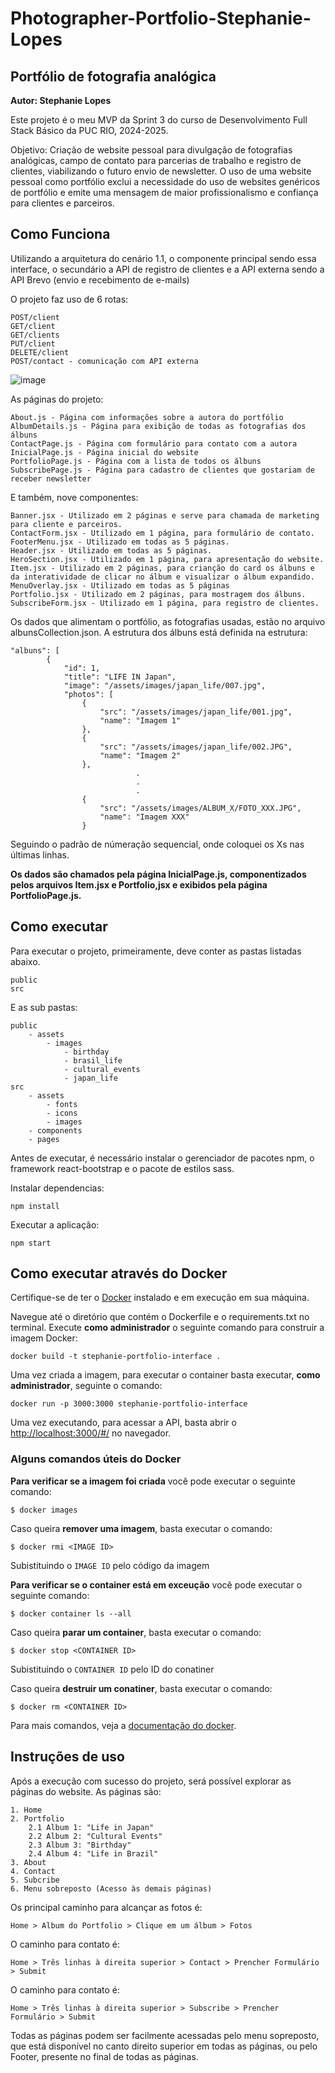 # Photographer-Portfolio-Stephanie-Lopes
## Portfólio de fotografia analógica
**Autor: Stephanie Lopes**

Este projeto é o meu MVP da Sprint 3 do curso de Desenvolvimento Full Stack Básico da PUC RIO, 2024-2025.

Objetivo: Criação de website pessoal para divulgação de fotografias analógicas, campo de contato para parcerias de trabalho e registro de clientes, viabilizando o futuro envio de newsletter. O uso de uma website pessoal como portfólio exclui a necessidade do uso de websites genéricos de portfólio e emite uma mensagem de maior profissionalismo e confiança para clientes e parceiros.

## Como Funciona

Utilizando a arquitetura do cenário 1.1, o componente principal sendo essa interface, o secundário a API de registro de clientes e a API externa sendo a API Brevo (envio e recebimento de e-mails)

O projeto faz uso de 6 rotas:
```
POST/client
GET/client
GET/clients
PUT/client
DELETE/client
POST/contact - comunicação com API externa
```

![image](https://github.com/user-attachments/assets/a8dba2e2-529c-4897-87b9-d616733f5ba0)


As páginas do projeto:
```
About.js - Página com informações sobre a autora do portfólio
AlbumDetails.js - Página para exibição de todas as fotografias dos álbuns
ContactPage.js - Página com formulário para contato com a autora
InicialPage.js - Página inicial do website
PortfolioPage.js - Página com a lista de todos os álbuns
SubscribePage.js - Página para cadastro de clientes que gostariam de receber newsletter
```
E também, nove componentes:
```
Banner.jsx - Utilizado em 2 páginas e serve para chamada de marketing para cliente e parceiros.
ContactForm.jsx - Utilizado em 1 página, para formulário de contato.
FooterMenu.jsx - Utilizado em todas as 5 páginas.
Header.jsx - Utilizado em todas as 5 páginas.
HeroSection.jsx - Utilizado em 1 página, para apresentação do website.
Item.jsx - Utilizado em 2 páginas, para crianção do card os álbuns e da interatividade de clicar no álbum e visualizar o álbum expandido.
MenuOverlay.jsx - Utilizado em todas as 5 páginas
Portfolio.jsx - Utilizado em 2 páginas, para mostragem dos álbuns.
SubscribeForm.jsx - Utilizado em 1 página, para registro de clientes.
```

Os dados que alimentam o portfólio, as fotografias usadas, estão no arquivo albunsCollection.json. A estrutura dos álbuns está definida na estrutura:
```
"albuns": [
        {
            "id": 1,
            "title": "LIFE IN Japan",
            "image": "/assets/images/japan_life/007.jpg",
            "photos": [
                {
                    "src": "/assets/images/japan_life/001.jpg",
                    "name": "Imagem 1"
                },
                {
                    "src": "/assets/images/japan_life/002.JPG",
                    "name": "Imagem 2"
                },
                            .
                            .
                            .
                {
                    "src": "/assets/images/ALBUM_X/FOTO_XXX.JPG",
                    "name": "Imagem XXX"
                }
```
Seguindo o padrão de númeração sequencial, onde coloquei os Xs nas últimas linhas.

**Os dados são chamados pela página InicialPage.js, componentizados pelos arquivos Item.jsx e Portfolio,jsx e exibidos pela página PortfolioPage.js.**

## Como executar

Para executar o projeto, primeiramente, deve conter as pastas listadas abaixo.
```
public
src
```
E as sub pastas:
```
public
    - assets
        - images
            - birthday
            - brasil_life
            - cultural_events
            - japan_life
src
    - assets
        - fonts
        - icons
        - images
    - components
    - pages
```

Antes de executar, é necessário instalar o gerenciador de pacotes npm, o framework react-bootstrap e o pacote de estilos sass.

Instalar dependencias:
```
npm install
```
Executar a aplicação:
```
npm start
```

## Como executar através do Docker

Certifique-se de ter o [Docker](https://docs.docker.com/engine/install/) instalado e em execução em sua máquina.

Navegue até o diretório que contém o Dockerfile e o requirements.txt no terminal.
Execute **como administrador** o seguinte comando para construir a imagem Docker:

```
docker build -t stephanie-portfolio-interface .
```

Uma vez criada a imagem, para executar o container basta executar, **como administrador**, seguinte o comando: 

```
docker run -p 3000:3000 stephanie-portfolio-interface
```

Uma vez executando, para acessar a API, basta abrir o [http://localhost:3000/#/](http://localhost:3000/#/) no navegador.


### Alguns comandos úteis do Docker

**Para verificar se a imagem foi criada** você pode executar o seguinte comando:

```
$ docker images
```

 Caso queira **remover uma imagem**, basta executar o comando:
```
$ docker rmi <IMAGE ID>
```
Subistituindo o `IMAGE ID` pelo código da imagem

**Para verificar se o container está em exceução** você pode executar o seguinte comando:

```
$ docker container ls --all
```

 Caso queira **parar um container**, basta executar o comando:
```
$ docker stop <CONTAINER ID>
```
Subistituindo o `CONTAINER ID` pelo ID do conatiner


 Caso queira **destruir um conatiner**, basta executar o comando:
```
$ docker rm <CONTAINER ID>
```
Para mais comandos, veja a [documentação do docker](https://docs.docker.com/engine/reference/run/).


## Instruções de uso

Após a execução com sucesso do projeto, será possível explorar as páginas do website. As páginas são:

```
1. Home
2. Portfolio
    2.1 Album 1: "Life in Japan"
    2.2 Album 2: "Cultural Events"
    2.3 Album 3: "Birthday"
    2.4 Album 4: "Life in Brazil"
3. About
4. Contact
5. Subcribe
6. Menu sobreposto (Acesso às demais páginas)
```

Os principal caminho para alcançar as fotos é:
```
Home > Album do Portfolio > Clique em um álbum > Fotos
```
O caminho para contato é:
```
Home > Três linhas à direita superior > Contact > Prencher Formulário > Submit
```
O caminho para contato é:
```
Home > Três linhas à direita superior > Subscribe > Prencher Formulário > Submit
```
Todas as páginas podem ser facilmente acessadas pelo menu sopreposto, que está disponível no canto direito superior em todas as páginas, ou pelo Footer, presente no final de todas as páginas.
